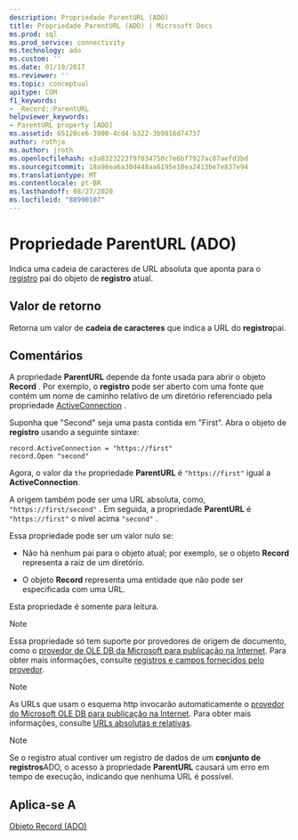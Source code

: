```yaml
---
description: Propriedade ParentURL (ADO)
title: Propriedade ParentURL (ADO) | Microsoft Docs
ms.prod: sql
ms.prod_service: connectivity
ms.technology: ado
ms.custom: ''
ms.date: 01/19/2017
ms.reviewer: ''
ms.topic: conceptual
apitype: COM
f1_keywords:
- _Record::ParentURL
helpviewer_keywords:
- ParentURL property [ADO]
ms.assetid: 65120ce6-3900-4cd4-b322-3b9816d74737
author: rothja
ms.author: jroth
ms.openlocfilehash: e3a8323223f97034750c7e6bf7927ac87aefd3bd
ms.sourcegitcommit: 18a98ea6a30d448aa6195e10ea2413be7e837e94
ms.translationtype: MT
ms.contentlocale: pt-BR
ms.lasthandoff: 08/27/2020
ms.locfileid: "88990107"
---
```

# <a name="parenturl-property-ado"></a>Propriedade ParentURL (ADO)
Indica uma cadeia de caracteres de URL absoluta que aponta para o [registro](./record-object-ado.md) pai do objeto de **registro** atual.  
  
## <a name="return-value"></a>Valor de retorno  
 Retorna um valor de **cadeia de caracteres** que indica a URL do **registro**pai.  
  
## <a name="remarks"></a>Comentários  
 A propriedade **ParentURL** depende da fonte usada para abrir o objeto **Record** . Por exemplo, o **registro** pode ser aberto com uma fonte que contém um nome de caminho relativo de um diretório referenciado pela propriedade [ActiveConnection](./activeconnection-property-ado.md) .  
  
 Suponha que "Second" seja uma pasta contida em "First". Abra o objeto de **registro** usando a seguinte sintaxe:  
  
```  
record.ActiveConnection = "https://first"  
record.Open "second"  
```  
  
 Agora, o valor da `the` propriedade **ParentURL** é `"https://first"` igual a **ActiveConnection**.  
  
 A origem também pode ser uma URL absoluta, como, `"https://first/second"` . Em seguida, a propriedade **ParentURL** é `"https://first"` o nível acima `"second"` .  
  
 Essa propriedade pode ser um valor nulo se:  
  
-   Não há nenhum pai para o objeto atual; por exemplo, se o objeto **Record** representa a raiz de um diretório.  
  
-   O objeto **Record** representa uma entidade que não pode ser especificada com uma URL.  
  
 Esta propriedade é somente para leitura.  
  
> [!NOTE]
>  Essa propriedade só tem suporte por provedores de origem de documento, como o [provedor de OLE DB da Microsoft para publicação na Internet](../../guide/appendixes/microsoft-ole-db-provider-for-internet-publishing.md). Para obter mais informações, consulte [registros e campos fornecidos pelo provedor](../../guide/data/records-and-provider-supplied-fields.md).  
  
> [!NOTE]
>  As URLs que usam o esquema http invocarão automaticamente o [provedor do Microsoft OLE DB para publicação na Internet](../../guide/appendixes/microsoft-ole-db-provider-for-internet-publishing.md). Para obter mais informações, consulte [URLs absolutas e relativas](../../guide/data/absolute-and-relative-urls.md).  
  
> [!NOTE]
>  Se o registro atual contiver um registro de dados de um **conjunto de registros**ADO, o acesso à propriedade **ParentURL** causará um erro em tempo de execução, indicando que nenhuma URL é possível.  
  
## <a name="applies-to"></a>Aplica-se A  
 [Objeto Record (ADO)](./record-object-ado.md)